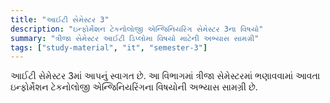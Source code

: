 ```yaml
---
title: "આઈટી સેમેસ્ટર 3"
description: "ઇન્ફોર્મેશન ટેકનોલોજી એન્જિનિયરિંગ સેમેસ્ટર 3ના વિષયો"
summary: "ત્રીજા સેમેસ્ટર આઈટી ડિપ્લોમા વિષયો માટેની અભ્યાસ સામગ્રી"
tags: ["study-material", "it", "semester-3"]
---
```


આઈટી સેમેસ્ટર 3માં આપનું સ્વાગત છે. આ વિભાગમાં ત્રીજા સેમેસ્ટરમાં ભણાવવામાં આવતા ઇન્ફોર્મેશન ટેકનોલોજી એન્જિનિયરિંગના વિષયોની અભ્યાસ સામગ્રી છે.
